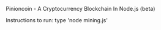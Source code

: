 Pinioncoin - A Cryptocurrency Blockchain In Node.js (beta)

Instructions to run: type 'node mining.js'
